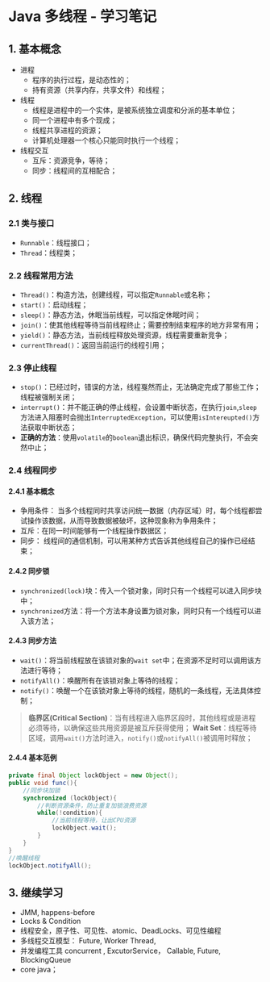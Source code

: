 # Java 多线程 - 学习笔记

## 1. 基本概念
- 进程
	- 程序的执行过程，是动态性的；
	- 持有资源（共享内存，共享文件）和线程；
- 线程
	- 线程是进程中的一个实体，是被系统独立调度和分派的基本单位；
	- 同一个进程中有多个现成；
	- 线程共享进程的资源；
	- 计算机处理器一个核心只能同时执行一个线程；
- 线程交互
	- 互斥：资源竞争，等待；
	- 同步：线程间的互相配合；


## 2. 线程
### 2.1 类与接口
- `Runnable`：线程接口；
- `Thread`：线程类；

### 2.2 线程常用方法
- `Thread()`：构造方法，创建线程，可以指定`Runnable`或名称；
- `start()`：启动线程；
- `sleep()`：静态方法，休眠当前线程，可以指定休眠时间；
- `join()`：使其他线程等待当前线程终止；需要控制结束程序的地方非常有用；
- `yield()`：静态方法，当前线程释放处理资源，线程需要重新竞争；
- `currentThread()`：返回当前运行的线程引用；

### 2.3 停止线程
- `stop()`：已经过时，错误的方法，线程戛然而止，无法确定完成了那些工作；线程被强制关闭；
- `interrupt()`：并不能正确的停止线程，会设置中断状态，在执行`join`,`sleep`方法进入阻塞时会抛出`InterruptedException`，可以使用`isIntereupted()`方法获取中断状态；
- **正确的方法**：使用`volatile`的`boolean`退出标识，确保代码完整执行，不会突然中止；

### 2.4 线程同步
#### 2.4.1 基本概念
- 争用条件： 当多个线程同时共享访问统一数据（内存区域）时，每个线程都尝试操作该数据，从而导致数据被破坏，这种现象称为争用条件；
- 互斥：在同一时间能够有一个线程操作数据区；
- 同步： 线程间的通信机制，可以用某种方式告诉其他线程自己的操作已经结束；

#### 2.4.2 同步锁
- `synchronized(lock)`块：传入一个锁对象，同时只有一个线程可以进入同步块中；
- `synchronized`方法：将一个方法本身设置为锁对象，同时只有一个线程可以进入该方法；

#### 2.4.3 同步方法
- `wait()`：将当前线程放在该锁对象的`wait set`中；在资源不足时可以调用该方法进行等待；
- `notifyAll()`：唤醒所有在该锁对象上等待的线程；
- `notify()`：唤醒一个在该锁对象上等待的线程，随机的一条线程，无法具体控制；

> **临界区(Critical Section)**：当有线程进入临界区段时，其他线程或是进程必须等待，以确保这些共用资源是被互斥获得使用；
> **Wait Set**：线程等待区域，调用`wait()`方法时进入，`notify()`或`notifyAll()`被调用时释放；

#### 2.4.4 基本范例
``` java
private final Object lockObject = new Object();
public void func(){
	//同步块加锁
	synchronized (lockObject){
		//判断资源条件，防止重复加锁浪费资源
	    while(!condition){
	        //当前线程等待，让出CPU资源
	        lockObject.wait();
	    }
	}
}
//唤醒线程
lockObject.notifyAll();
```

## 3. 继续学习
- JMM, happens-before
- Locks & Condition
- 线程安全，原子性、可见性、atomic、DeadLocks、可见性编程
- 多线程交互模型： Future, Worker Thread, 
- 并发编程工具 concurrent , ExcutorService， Callable, Future, BlockingQueue
- core java；